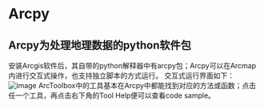 # Arcpy
## Arcpy为处理地理数据的python软件包
安装Arcgis软件后，其自带的python解释器中有arcpy包；Arcpy可以在Arcmap内进行交互式操作，也支持独立脚本的方式运行。
交互式运行界面如下：
![image]()
ArcToolbox中的工具基本在Arcpy中都能找到对应的方法或函数；点击任一个工具，再点击右下角的Tool Help便可以查看code sample。

